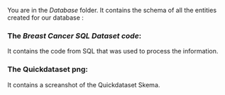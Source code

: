 You are in the *Database* folder. It contains the schema of all the entities created for our database :
### The *Breast Cancer SQL Dataset code*:
It contains the code from SQL that was used to process the information. 

### The Quickdataset png:
It contains a screanshot of the Quickdataset Skema. 
